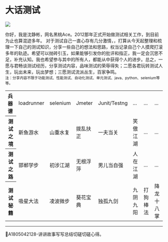 # 大话测试

![](https://shen89s.github.io/resFiles/r2/大话测试.jpg)

你好，我是沈静彬，网名黑桃Ace。2012那年正式开始做测试相关工作，到目前为止也算混迹多年。
对于测试自己一直心存有几分激情，，打算从今天起整理和梳理一下自己的测试知识，分享一些自己的想法和思路，权当记录自己个人摸爬打滚多年的轨迹。希望可以抛砖引玉，如果能够引发你的批评和指正，我一定会沉思不足，补充认知。我也希望参与其中的所有人，都能从中获得个人的进步。总之，一愿与君畅谈测试经历，分享测试内容，品味测试的荣辱得失；二愿各君玩转测试人生，玩出未来，玩出梦想；三愿测试流派丛生，百家争鸣。   
<small>注：分享内容不限于功能测试、性能测试、自动化测试、单元测试、java、python、selenium等等。</small>

<table>
	<tr>
		<th width="125px" align="left">兵 器 谱</th>
		<td width="125px" align="left">loadrunner</td>
		<td width="125px" align="left">selenium</td>
		<td width="125px" align="left">Jmeter</td>
		<td width="125px" align="left">Junit/Testng</td>
		<td width="125px" align="left">...</td>
		<td width="125px" align="left">...</td>
		<td width="125px" align="left">...</td>
	</tr>
	<tr>
		<th>测试之境</th>
		<td>新鱼游水</td>
		<td>山重水复</td>
		<td>拨乱扶正</td>
		<td>一夫当关</td>
		<td>笑傲江湖</td>
		<td>...</td>
		<td>...</td>
	</tr>
	<tr>
		<th>测试之路</th>
		<td>邯郸学步</td>
		<td>初涉江湖</td>
		<td>无根浮萍</td>
		<td>男儿当自强</td>
		<td>人在江湖</td>
		<td>...</td>
		<td>...</td>
	</tr>
	<tr>
		<th>测试秘籍</th>
		<td>吸星大法</td>
		<td>凌波微步</td>
		<td>葵花宝典</td>
		<td>独孤九剑</td>
		<td>九阴九阳</td>
		<td>打狗棒法</td>
		<td>降龙十八掌</td>
	</tr>
</table>


* * * 
:bell:A1805042128-讲讲故事写写总结切磋切磋心得。

